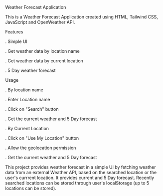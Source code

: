 Weather Forecast Application

This is a Weather Forecast Application created using HTML, Tailwind CSS, JavaScript and OpenWeather API. 

Features 

. Simple UI 

. Get weather data by location name

. Get weather data by current location

. 5 Day weather forecast 

Usage 

. By location name 

  . Enter Location name 

  . Click on "Search" button

  . Get the current weather and 5 Day forecast

. By Current Location 

  . Click on "Use My Location" button

  . Allow the geolocation permission
  
  . Get the current weather and 5 Day forecast

This project provides weather forecast in a simple UI by fetching weather data from an external Weather API, based on the searched location or the user's currrent location. It provides current and 5 Day forecast. 
Recently searched locations can be stored through user's localStorage (up to 5 locations can be stored). 
